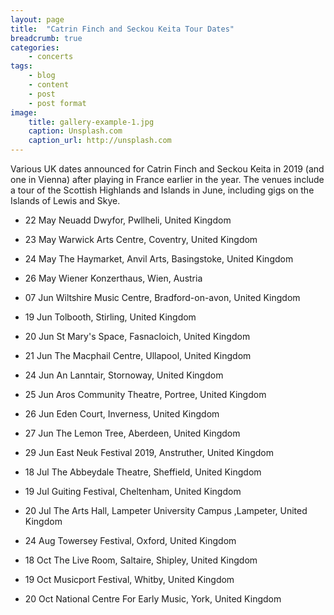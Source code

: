 ```yaml
---
layout: page
title:  "Catrin Finch and Seckou Keita Tour Dates"
breadcrumb: true
categories:
    - concerts
tags:
    - blog
    - content
    - post
    - post format
image:
    title: gallery-example-1.jpg
    caption: Unsplash.com
    caption_url: http://unsplash.com
---
```

Various UK dates announced for Catrin Finch and Seckou Keita in 2019 (and one in Vienna) after playing in France earlier in the year. The venues include a tour of the Scottish Highlands and Islands in June, including gigs on the Islands of Lewis and Skye.

- 22 May Neuadd Dwyfor, Pwllheli, United Kingdom
- 23 May Warwick Arts Centre,  Coventry, United Kingdom
- 24 May The Haymarket, Anvil Arts, Basingstoke, United Kingdom
- 26 May Wiener Konzerthaus, Wien, Austria
 
- 07 Jun Wiltshire Music Centre, Bradford-on-avon, United Kingdom

- 19 Jun Tolbooth, Stirling, United Kingdom
- 20 Jun St Mary's Space, Fasnacloich, United Kingdom
- 21 Jun The Macphail Centre, Ullapool, United Kingdom
- 24 Jun An Lanntair, Stornoway, United Kingdom
- 25 Jun Aros Community Theatre, Portree, United Kingdom
- 26 Jun Eden Court, Inverness, United Kingdom
- 27 Jun The Lemon Tree, Aberdeen, United Kingdom
- 29 Jun East Neuk Festival 2019, Anstruther, United Kingdom
 
- 18 Jul  The Abbeydale Theatre, Sheffield, United Kingdom
- 19 Jul Guiting Festival, Cheltenham, United Kingdom
- 20 Jul The Arts Hall, Lampeter University Campus ,Lampeter, United Kingdom
 
- 24 Aug Towersey Festival, Oxford, United Kingdom
 
- 18 Oct The Live Room, Saltaire, Shipley, United Kingdom
- 19 Oct Musicport Festival, Whitby, United Kingdom
- 20 Oct National Centre For Early Music, York,  United Kingdom

<!--more-->

